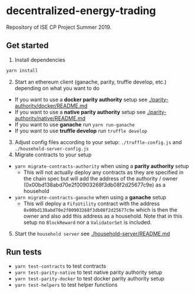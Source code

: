 # decentralized-energy-trading

Repository of ISE CP Project Summer 2019.

## Get started
1. Install dependencies
```bash
yarn install
```
2. Start an ethereum client (ganache, parity, truffle develop, etc.) depending on what you want to do
- If you want to use a **docker parity authority** setup see [./parity-authority/docker/README.md](./parity-authority/docker/README.md)
- If you want to use a **native parity authority** setup see [./parity-authority/native/README.md](./parity-authority/native/README.md)
- If you want to use **ganache** run `yarn run-ganache`
- If you want to use **truffle develop** run `truffle develop`
3. Adjust config files according to your setup: `./truffle-config.js` and `./household-server-config.js`
4. Migrate contracts to your setup
- `yarn migrate-contracts-authority` when using a **parity authority** setup
  - This will not actually deploy any contracts as they are specified in the chain spec but will add the address of the authority / owner (0x00bd138abd70e2f00903268f3db08f2d25677c9e) as a household
- `yarn migrate-contracts-ganache` when using a **ganache** setup
  - This will deploy a `FifsUtility` contract with the address `0x00bd138abd70e2f00903268f3db08f2d25677c9e` which is then the owner and also add this address as a household. Note that in this setup no `BlockReward` nor a `ValidatorSet` is included.
5. Start the `household server` see [./household-server/README.md](./household-server/README.md)

## Run tests
- `yarn test-contracts` to test contracts
- `yarn test-parity-native` to test native parity authority setup 
- `yarn test-parity-docker` to test docker parity authority setup
- `yarn test-helpers` to test helper functions
